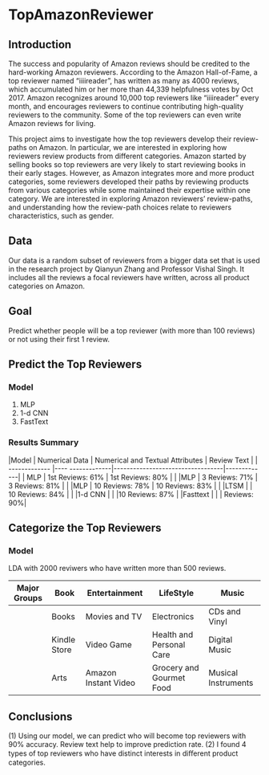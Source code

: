# TopAmazonReviewer

## Introduction 

The success and popularity of Amazon reviews should be credited to the hard-working Amazon reviewers. According to the Amazon Hall-of-Fame, a top reviewer named “iiiireader”, has written as many as 4000 reviews, which accumulated him or her more than 44,339 helpfulness votes by Oct 2017. Amazon recognizes around 10,000 top reviewers like “iiiireader” every month, and encourages reviewers to continue contributing high-quality reviewers to the community. Some of the top reviewers can even write Amazon reviews for living. 

This project aims to investigate how the top reviewers develop their review-paths on Amazon. In particular, we are interested in exploring how reviewers review products from different categories. Amazon started by selling books so top reviewers are very likely to start reviewing books in their early stages. However, as Amazon integrates more and more product categories, some reviewers developed their paths by reviewing products from various categories while some maintained their expertise within one category.  We are interested in exploring Amazon reviewers’ review-paths, and understanding how the review-path choices relate to reviewers characteristics, such as gender. 

## Data
Our data is a random subset of reviewers from a bigger data set that is used in the research project by Qianyun Zhang and Professor Vishal Singh. It includes all the reviews a focal reviewers have written, across all product categories on Amazon. 

## Goal  
Predict whether people will be a top reviewer (with more than 100 reviews) or not using their first 1 review. 

## Predict the Top Reviewers
### Model  
1. MLP 
2. 1-d CNN 
3. FastText
### Results Summary 
|Model          | Numerical Data    | Numerical and Textual Attributes | Review Text |
| ------------- |----  -------------|----------------------------------|-------------|
| MLP           | 1st Reviews: 61\% | 1st Reviews: 80\%                |       |
|MLP            | 3 Reviews: 71\%   | 3 Reviews: 81\%                  |      |
|MLP            | 10 Reviews: 78\%  | 10 Reviews: 83\%                 |     |
|LTSM           |                   | 10 Reviews: 84\%                 |  |
|1-d CNN        |                   |                                  |10 Reviews: 87\%  |
|Fasttext       |                   |                                  | Reviews: 90\%|

## Categorize the Top Reviewers 
### Model 
LDA with 2000 reviwers who have written more than 500 reviews. 

|Major Groups   |Book           | Entertainment     | LifeStyle                  |   Music          |
|-------------- |---------------|-------------------|----------------------------|------------------|
|               |Books          |   Movies and TV    |Electronics                |    CDs and Vinyl |
|               |Kindle Store   |  Video Game        |  Health and Personal Care |   Digital Music  |
|               |Arts           |Amazon Instant Video| Grocery and Gourmet Food  |Musical Instruments|


## Conclusions

(1) Using our model, we can predict who will become top reviewers with 90% accuracy. Review text help to improve prediction rate. 
(2) I found 4 types of top reviewers who have distinct interests in diﬀerent product categories. 
